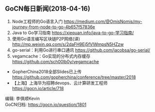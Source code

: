 ## GoCN每日新闻(2018-04-16)

1. Node工程师的Go语言入门 https://medium.com/@OmisNomis/my-journey-from-node-to-go-4b657f57836e
2. Java to Go学习指南 https://xiequan.info/java-to-go-学习指南/
3. 使用Go语言编写区块链P2P网络(译) http://mp.weixin.qq.com/s/2daFH9Ej5fVlWmpsN5HZzw
4. go-serial：利用Go进行串口通讯 https://github.com/jacobsa/go-serial/
5. vegamcache：Go实现的分布式内存缓存 https://github.com/sch00lb0y/vegamcache

* GopherChina2018全部Slides已上传 https://github.com/gopherchina/conference/tree/master/2018
* 【上海】上海华为招聘devops、云计算研发工程师 https://gocn.io/article/718

编辑: 李俱顺Kevin    
GoCN归档: https://gocn.io/question/1801
